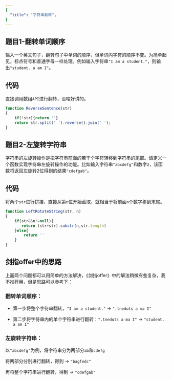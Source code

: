 ```yaml
---
{
  "title": "字符串翻转",
}
---
```


## 题目1-翻转单词顺序

输入一个英文句子，翻转句子中单词的顺序，但单词内字符的顺序不变。为简单起见，标点符号和普通字母一样处理。例如输入字符串`"I am a student."`，则输出`"student. a am I"`。

## 代码

直接调用数组`API`进行翻转，没啥好讲的。

```js
function ReverseSentence(str)
{
    if(!str){return ''}
    return str.split(' ').reverse().join(' ');
}
```

## 题目2-左旋转字符串

字符串的左旋转操作是把字符串前面的若干个字符转移到字符串的尾部。请定义一个函数实现字符串左旋转操作的功能。比如输入字符串`"abcdefg"`和数字`2`，该函数将返回左旋转2位得到的结果`"cdefgab"`。

## 代码

将两个`str`进行拼接，直接从第`n`位开始截取，就相当于将前面`n`个数字移到末尾。

```js
function LeftRotateString(str, n)
{
    if(str&&n!=null){
       return (str+str).substr(n,str.length)
    }else{
        return ''
    }
}
```
## 剑指offer中的思路

上面两个问题都可以用简单的方法解决，《剑指offer》中的解法稍微有些复杂，我不推荐用，但是思路可以参考下：

### 翻转单词顺序：

- 第一步将整个字符串翻转，`"I am a student."` -> `".tneduts a ma I"`

- 第二步将字符串内的单个字符串进行翻转：`".tneduts a ma I"` -> `"student. a am I"`

### 左旋转字符串：

以`"abcdefg"`为例，将字符串分为两部分`ab`和`cdefg`

将两部分分别进行翻转，得到 -> `"bagfedc"`

再将整个字符串进行翻转，得到 ->  `"cdefgab"`